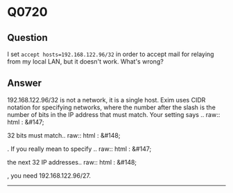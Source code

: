Q0720
=====

Question
--------

I set `accept hosts=192.168.122.96/32` in order to accept mail for
relaying from my local LAN, but it doesn't work. What's wrong?

Answer
------

192.168.122.96/32 is not a network, it is a single host. Exim uses CIDR notation for specifying networks, where the number after the slash is the number of bits in the IP address that must match. Your setting says .. raw:: html
:   &\#147;

32 bits must match.. raw:: html
:   &\#148;

. If you really mean to specify .. raw:: html
:   &\#147;

the next 32 IP addresses.. raw:: html
:   &\#148;

, you need 192.168.122.96/27.

* * * * *
